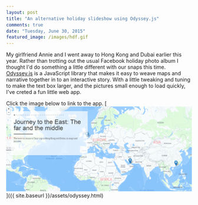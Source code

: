 ```yaml
---
layout: post
title: "An alternative holiday slideshow using Odyssey.js"
comments: true
date: "Tuesday, June 30, 2015"
featured_image: /images/hdf.gif
---
```


My girlfriend Annie and I went away to Hong Kong and Dubai earlier this year. Rather than trotting out the usual Facebook holiday photo album I thought I'd do something a little different with our snaps this time. [Odyssey.js](http://cartodb.github.io/odyssey.js/) is a JavaScript library that makes it easy to weave maps and narrative together in to an interactive story. With a little tweaking and tuning to make the text box larger, and the pictures small enough to load quickly, I've creted a fun little web app.

Click the image below to link to the app.
[![Odyssey]( /assets/odyssey.png)]({{ site.baseurl }}/assets/odyssey.html)



